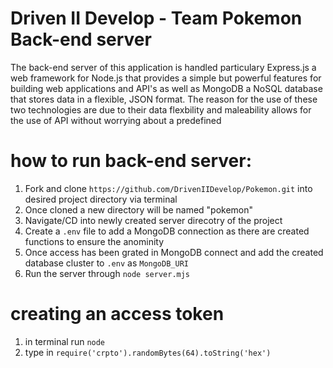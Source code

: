 # Driven II Develop - Team Pokemon Back-end server 

The back-end server of this application is handled particulary Express.js a web framework for Node.js that provides a simple but powerful features for building web applications and API's as well as MongoDB a NoSQL database that stores data in a flexible, JSON format. The reason for the use of these two technologies are due to their data flexbility and maleability allows for the use of API without worrying about a predefined 

# how to run back-end server:
1. Fork and clone `https://github.com/DrivenIIDevelop/Pokemon.git` into desired project directory via terminal 
2. Once cloned a new directory will be named "pokemon" 
3. Navigate/CD into newly created server direcotry of the project 
4. Create a `.env` file to add a MongoDB connection as there are created functions to ensure the anominity 
5. Once access has been grated in MongoDB connect and add the created database cluster to `.env` as `MongoDB_URI`
6. Run the server through `node server.mjs`

# creating an access token 
1. in terminal run `node`
2. type in `require('crpto').randomBytes(64).toString('hex')`